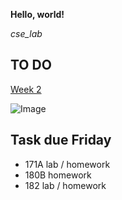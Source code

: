 **Hello, world!**

*cse_lab*

## TO DO
[Week 2](https://ucsd-cse15l-w22.github.io/week/week2/)

![Image](https://www.applesfromny.com/wp-content/uploads/2020/06/SnapdragonNEW.png)

## Task due Friday
* 171A lab / homework
* 180B homework
* 182 lab / homework
